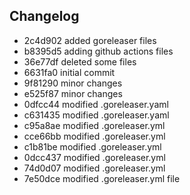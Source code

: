 ## Changelog
* 2c4d902 added goreleaser files
* b8395d5 adding github actions files
* 36e77df deleted some files
* 6631fa0 initial commit
* 9f81290 minor changes
* e525f87 minor changes
* 0dfcc44 modified .goreleaser.yaml
* c631435 modified .goreleaser.yaml
* c95a8ae modified .goreleaser.yml
* cce66bb modified .goreleaser.yml
* c1b81be modified .goreleaser.yml
* 0dcc437 modified .goreleaser.yml
* 74d0d07 modified .goreleaser.yml
* 7e50dce modified .goreleaser.yml file
